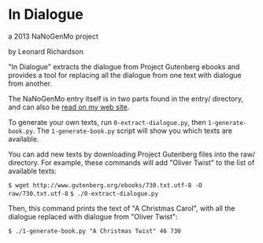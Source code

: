 In Dialogue
===========

a 2013 NaNoGenMo project

by Leonard Richardson

"In Dialogue" extracts the dialogue from Project Gutenberg ebooks and
provides a tool for replacing all the dialogue from one text with
dialogue from another.

The NaNoGenMo entry itself is in two parts found in the entry/
directory, and can also be 
[read on my web site](http://www.crummy.com/software/NaNoGenMo-2013/).

To generate your own texts, run `0-extract-dialogue.py`, then
`1-generate-book.py`. The `1-generate-book.py` script will show you
which texts are available.

You can add new texts by downloading Project Gutenberg files into the
raw/ directory. For example, these commands will add "Oliver Twist" to
the list of available texts:

`$ wget http://www.gutenberg.org/ebooks/730.txt.utf-8 -O raw/730.txt.utf-8`
`$ ./0-extract-dialogue.py`

Then, this command prints the text of "A Christmas Carol", with all
the dialogue replaced with dialogue from "Oliver Twist":

`$ ./1-generate-book.py "A Christmas Twist" 46 730`

